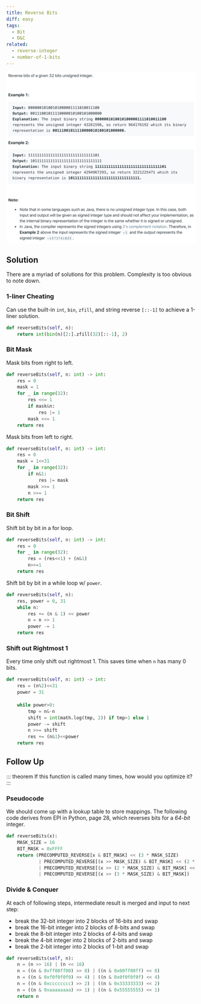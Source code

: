 ```yaml
---
title: Reverse Bits
diff: easy
tags:
  - Bit
  - D&C
related:
  - reverse-integer
  - number-of-1-bits
---
```


<img class="medium-zoom" src="/algo/reverse-bits.png" alt="https://leetcode.com/problems/reverse-bits">

## Solution

There are a myriad of solutions for this problem. Complexity is too obvious to note down.

### 1-liner Cheating

Can use the built-in `int`, `bin`, `zfill`, and string reverse `[::-1]` to achieve a 1-liner solution.

```py
def reverseBits(self, n):
    return int(bin(n)[2:].zfill(32)[::-1], 2)
```

### Bit Mask

Mask bits from right to left.

```py
def reverseBits(self, n: int) -> int:
    res = 0
    mask = 1
    for _ in range(32):
        res <<= 1
        if mask&n:
            res |= 1
        mask <<= 1
    return res
```

Mask bits from left to right.

```py
def reverseBits(self, n: int) -> int:
    res = 0
    mask = 1<<31
    for _ in range(32):
        if n&1:
            res |= mask
        mask >>= 1
        n >>= 1
    return res
```

### Bit Shift

Shift bit by bit in a for loop.

```py
def reverseBits(self, n: int) -> int:
    res = 0
    for _ in range(32):
        res = (res<<1) + (n&1)
        n>>=1
    return res
```

Shift bit by bit in a while loop w/ `power`.

```py
def reverseBits(self, n):
    res, power = 0, 31
    while n:
        res += (n & 1) << power
        n = n >> 1
        power -= 1
    return res
```

### Shift out Rightmost 1

Every time only shift out rightmost 1. This saves time when `n` has many 0 bits.

```py
def reverseBits(self, n: int) -> int:
    res = (n%2)<<31
    power = 31

    while power>0:
        tmp = n&-n
        shift = int(math.log(tmp, 2)) if tmp>1 else 1
        power -= shift
        n >>= shift
        res += (n&1)<<power
    return res
```

## Follow Up

::: theorem
If this function is called many times, how would you optimize it?
:::

### Pseudocode

We should come up with a lookup table to store mappings. The following code derives from EPI in Python, page 28, which reverses bits for a _64-bit_ integer.

```py
def reverseBits(x):
    MASK_SIZE = 16
    BIT_MASK = 0xFFFF
    return (PRECOMPUTED_REVERSE[x & BIT_MASK] << (3 * MASK_SIZE)
            | PRECOMPUTED_REVERSE[(x >> MASK_SIZE) & BIT_MASK] << (2 * MASK_SIZE)
            | PRECOMPUTED_REVERSE[(x >> (2 * MASK_SIZE) & BIT_MASK] << MASK_SIZE
            | PRECOMPUTED_REVERSE[(x >> (3 * MASK_SIZE) & BIT_MASK])
```

### Divide & Conquer

At each of following steps, intermediate result is merged and input to next step:

- break the 32-bit integer into 2 blocks of 16-bits and swap
- break the 16-bit integer into 2 blocks of 8-bits and swap
- break the 8-bit integer into 2 blocks of 4-bits and swap
- break the 4-bit integer into 2 blocks of 2-bits and swap
- break the 2-bit integer into 2 blocks of 1-bit and swap

```py
def reverseBits(self, n):
    n = (n >> 16) | (n << 16)
    n = ((n & 0xff00ff00) >> 8) | ((n & 0x00ff00ff) << 8)
    n = ((n & 0xf0f0f0f0) >> 4) | ((n & 0x0f0f0f0f) << 4)
    n = ((n & 0xcccccccc) >> 2) | ((n & 0x33333333) << 2)
    n = ((n & 0xaaaaaaaa) >> 1) | ((n & 0x55555555) << 1)
    return n
```
